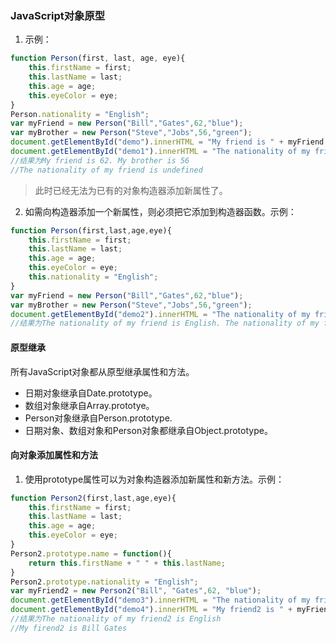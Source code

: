 ### JavaScript对象原型
1. 示例：
```javascript
function Person(first, last, age, eye){
    this.firstName = first;
    this.lastName = last;
    this.age = age;
    this.eyeColor = eye;
}
Person.nationality = "English";
var myFriend = new Person("Bill","Gates",62,"blue");
var myBrother = new Person("Steve","Jobs",56,"green");
document.getElementById("demo").innerHTML = "My friend is " + myFriend.age + ". My brother is " + myBrother.age;
document.getElementById("demo1").innerHTML = "The nationality of my friend is " + myFriend.nationality.
//结果为My friend is 62. My brother is 56
//The nationality of my friend is undefined
```
>此时已经无法为已有的对象构造器添加新属性了。
2. 如需向构造器添加一个新属性，则必须把它添加到构造器函数。示例：
```javascript
function Person(first,last,age,eye){
    this.firstName = first;
    this.lastName = last;
    this.age = age;
    this.eyeColor = eye;
    this.nationality = "English";
}
var myFriend = new Person("Bill","Gates",62,"blue");
var myBrother = new Person("Steve","Jobs",56,"green");
document.getElementById("demo2").innerHTML = "The nationality of my friend is " + myFriend.nationality + ". The nationality of my friend is " + myBrother.nationality;
//结果为The nationality of my friend is English. The nationality of my friend is English
```
#### 原型继承
所有JavaScript对象都从原型继承属性和方法。
- 日期对象继承自Date.prototype。
- 数组对象继承自Array.prototye。
- Person对象继承自Person.prototype.
- 日期对象、数组对象和Person对象都继承自Object.prototype。
#### 向对象添加属性和方法
1. 使用prototype属性可以为对象构造器添加新属性和新方法。示例：
```javascript
function Person2(first,last,age,eye){
    this.firstName = first;
    this.lastName = last;
    this.age = age;
    this.eyeColor = eye;
}
Person2.prototype.name = function(){
    return this.firstName + " " + this.lastName;
}
Person2.prototype.nationality = "English";
var myFriend2 = new Person2("Bill", "Gates",62, "blue");
document.getElementById("demo3").innerHTML = "The nationality of my friend2 is " + myFriend2.nationality;
document.getElementById("demo4").innerHTML = "My friend2 is " + myFriend2.name();
//结果为The nationality of my friend2 is English
//My firend2 is Bill Gates
```
